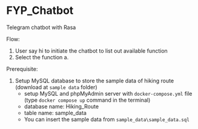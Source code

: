 # FYP_Chatbot
Telegram chatbot with Rasa

Flow:
1. User say hi to initiate the chatbot to list out available function
2. Select the function
    a. 

Prerequisite:
1. Setup MySQL database to store the sample data of hiking route (download at `sample data` folder)
    - setup MySQL and phpMyAdmin server with `docker-compose.yml` file (type `docker compose up` command in the terminal)
    - database name: Hiking_Route
    - table name: sample_data
    - You can insert the sample data from `sample_data\sample_data.sql`
